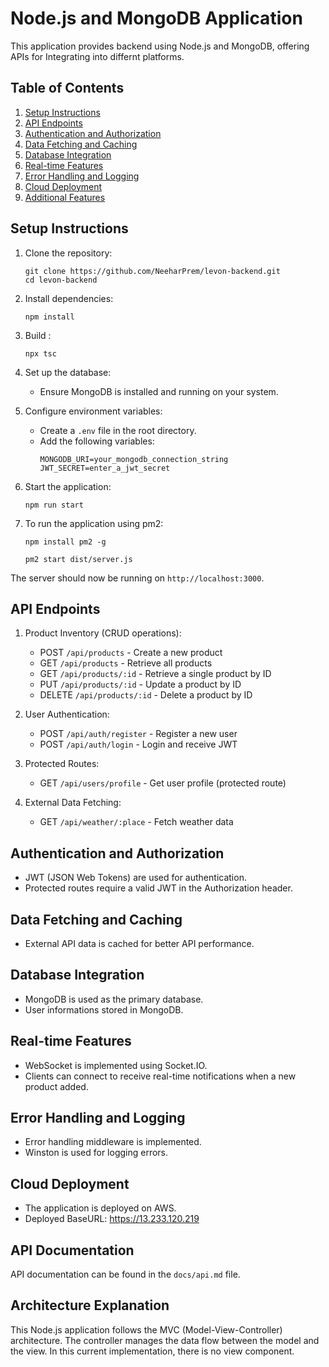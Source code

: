 # Node.js and MongoDB Application

This application provides backend using Node.js and MongoDB, offering APIs for Integrating into differnt platforms.

## Table of Contents
1. [Setup Instructions](#setup-instructions)
2. [API Endpoints](#api-endpoints)
3. [Authentication and Authorization](#authentication-and-authorization)
4. [Data Fetching and Caching](#data-fetching-and-caching)
5. [Database Integration](#database-integration)
6. [Real-time Features](#real-time-features)
7. [Error Handling and Logging](#error-handling-and-logging)
8. [Cloud Deployment](#cloud-deployment)
9. [Additional Features](#additional-features)

## Setup Instructions

1. Clone the repository:
   ```
   git clone https://github.com/NeeharPrem/levon-backend.git
   cd levon-backend
   ```

2. Install dependencies:
   ```
   npm install
   ```

3. Build :
   ```
   npx tsc
   ```

4. Set up the database:
   - Ensure MongoDB is installed and running on your system.

5. Configure environment variables:
   - Create a `.env` file in the root directory.
   - Add the following variables:
     ```
     MONGODB_URI=your_mongodb_connection_string
     JWT_SECRET=enter_a_jwt_secret
     ```

6. Start the application:
   ```
   npm run start
   ```

6. To run the application using pm2:
   ```
   npm install pm2 -g

   pm2 start dist/server.js
   ```

The server should now be running on `http://localhost:3000`.

## API Endpoints

1. Product Inventory (CRUD operations):
   - POST `/api/products` - Create a new product
   - GET `/api/products` - Retrieve all products
   - GET `/api/products/:id` - Retrieve a single product by ID
   - PUT `/api/products/:id` - Update a product by ID
   - DELETE `/api/products/:id` - Delete a product by ID

2. User Authentication:
   - POST `/api/auth/register` - Register a new user
   - POST `/api/auth/login` - Login and receive JWT

3. Protected Routes:
   - GET `/api/users/profile` - Get user profile (protected route)

4. External Data Fetching:
   - GET `/api/weather/:place` - Fetch weather data

## Authentication and Authorization

- JWT (JSON Web Tokens) are used for authentication.
- Protected routes require a valid JWT in the Authorization header.

## Data Fetching and Caching

- External API data is cached for better API performance.

## Database Integration

- MongoDB is used as the primary database.
- User informations stored in MongoDB.

## Real-time Features

- WebSocket is implemented using Socket.IO.
- Clients can connect to receive real-time notifications when a new product added.

## Error Handling and Logging

- Error handling middleware is implemented.
- Winston is used for logging errors.

## Cloud Deployment

- The application is deployed on AWS.
- Deployed BaseURL: https://13.233.120.219


## API Documentation

API documentation can be found in the `docs/api.md` file.

## Architecture Explanation
This Node.js application follows the MVC (Model-View-Controller) architecture. The controller manages the data flow between the model and the view. In this current implementation, there is no view component.